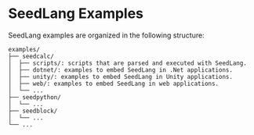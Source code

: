 # SeedLang Examples

SeedLang examples are organized in the following structure:

```text
examples/
├── seedcalc/
│  ├── scripts/: scripts that are parsed and executed with SeedLang.
│  ├── dotnet/: examples to embed SeedLang in .Net applications.
│  ├── unity/: examples to embed SeedLang in Unity applications.
│  ├── web/: examples to embed SeedLang in web applications.
│  └── ...
├── seedpython/
│  └── ...
├── seedblock/
│  └── ...
└── ...
```

